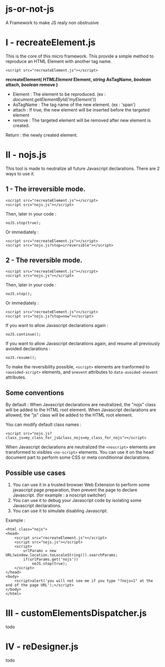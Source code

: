 # js-or-not-js
A Framework to make JS realy non obstrusive

# I - recreateElement.js

This is the core of this micro framework. This provide a simple method to reproduce an HTML Element with another tag name.

    <script src="recreateElement.js"></script>

**recreateElement( *HTMLElement* Element, *string* AsTagName, *boolean* attach, *boolean* remove )**

 - Element : The element to be reproduced. (ex : *document.getElementById('myElement')*)
 - AsTagName : The tag name of the new element. (ex : 'span')
 - attach : If true, the new element will be inserted before the targeted element
 - remove : The targeted element will be removed after new element is created.
 
 Return : the newly created element.

# II - nojs.js

This tool is made to neutralize all future Javascript declarations.
There are 2 ways to use it.

## 1 - The irreversible mode.

    <script src="recreateElement.js"></script>
    <script src="nojs.js"></script>

Then, later in your code :

    noJS.stop(true); 

Or immediately :

    <script src="recreateElement.js"></script>
    <script src="nojs.js?stop=irreversible"></script>

  
## 2 - The reversible mode.

    <script src="recreateElement.js"></script>
    <script src="nojs.js"></script>

Then, later in your code :

    noJS.stop(); 

Or immediately :

    <script src="recreateElement.js"></script>
    <script src="nojs.js?stop=now"></script>

If you want to allow Javascript declarations again :

    noJS.continue();
   
 If you want to allow Javascript declarations again, and resume all previously avoided declarations :

    noJS.resume();

To make the reversibility possible, `<script>` elements are tranformed to `<avoided-script>` elements, and `onevent` attributes to `data-avoided-onevent` attributes.

## Some conventions

By default :
When Javascript declarations are neutralized, the "nojs" class will be added to the HTML root element.
When Javascript declarations are allowed, the "js" class will be added to the HTML root element.

You can modify default class names :

    <script src="nojs.js?class_js=my_class_for_js&class_nojs=my_class_for_nojs"></script>

When Javascript declarations are neutralized the `<noscript>` elements are transformed to visibles `<no-script>` elements. You can use it on the head document part to perform some CSS or meta conditionnal declarations.

## Possible use cases

 1. You can use it in a trusted browser Web Extension to perform some
    javascript page preparation, then prevent the page to declare
    Javascript. (for example : a noscript switcher)
 2. You can use it to debug your Javascript code by isolating some
    Javascript declarations.
 3. You can use it to simulate disabling Javascript.

Example :

    <html class="nojs">
    <head>
    	<script src="recreateElement.js"></script>
    	<script src="nojs.js"></script>
    	<script>
    		urlParams = new URL(window.location.toLocaleString()).searchParams;
    		if(urlParams.get('nojs'))
    			noJS.stop(true);
    	</script>
    </head>
    <body>
    	<script>alert('you will not see me if you type "?nojs=1" at the end of the page URL');</script>
    </body>
    </html>

# III - customElementsDispatcher.js

todo

# IV - reDesigner.js

todo
